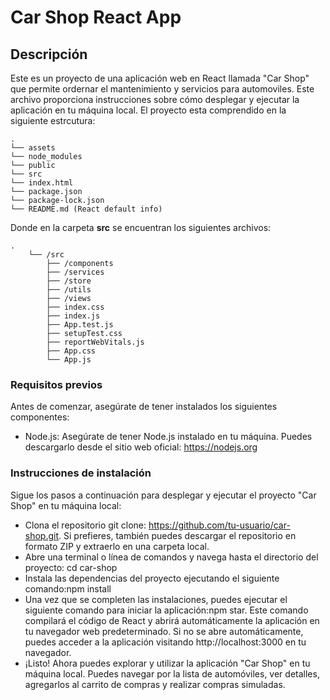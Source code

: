 # Car Shop React App

## Descripción

Este es un proyecto de una aplicación web en React llamada "Car Shop" que permite ordernar el mantenimiento y servicios para automoviles. Este archivo proporciona instrucciones sobre cómo desplegar y ejecutar la aplicación en tu máquina local. El proyecto esta comprendido en la siguiente estrcutura: 


    .
    └── assets
    └── node_modules
    └── public
    └── src
    └── index.html
    └── package.json
    └── package-lock.json
    └── README.md (React default info)



Donde en la carpeta **src** se encuentran los siguientes archivos:

    .
        └── /src
            ├── /components
            ├── /services
            ├── /store
            ├── /utils
            ├── /views
            ├── index.css
            ├── index.js  
            ├── App.test.js
            ├── setupTest.css
            ├── reportWebVitals.js
            ├── App.css
            └── App.js

### Requisitos previos 
Antes de comenzar, asegúrate de tener instalados los siguientes componentes:

- Node.js: Asegúrate de tener Node.js instalado en tu máquina. Puedes descargarlo desde el sitio web oficial: https://nodejs.org

### Instrucciones de instalación
Sigue los pasos a continuación para desplegar y ejecutar el proyecto "Car Shop" en tu máquina local:
- Clona el repositorio git clone: https://github.com/tu-usuario/car-shop.git. Si prefieres, también puedes descargar el repositorio en formato ZIP y extraerlo en una carpeta local.
- Abre una terminal o línea de comandos y navega hasta el directorio del proyecto: cd car-shop
- Instala las dependencias del proyecto ejecutando el siguiente comando:npm install
- Una vez que se completen las instalaciones, puedes ejecutar el siguiente comando para iniciar la aplicación:npm star. Este comando compilará el código de React y abrirá automáticamente la aplicación en tu navegador web predeterminado. Si no se abre automáticamente, puedes acceder a la aplicación visitando http://localhost:3000 en tu navegador.
- ¡Listo! Ahora puedes explorar y utilizar la aplicación "Car Shop" en tu máquina local. Puedes navegar por la lista de automóviles, ver detalles, agregarlos al carrito de compras y realizar compras simuladas.

